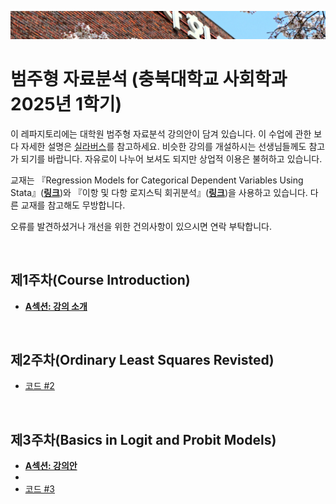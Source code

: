 <p align="center">
  <img src="https://github.com/hxk271/Syllabi/blob/main/sb1.jpg">
</p>

# 범주형 자료분석 (충북대학교 사회학과 2025년 1학기)


이 레파지토리에는 대학원 범주형 자료분석 강의안이 담겨 있습니다. 이 수업에 관한 보다 자세한 설명은 [실라버스](https://github.com/hxk271/Syllabi/blob/main/8969001(2025-1).pdf)를 참고하세요. 비슷한 강의를 개설하시는 선생님들께도 참고가 되기를 바랍니다. 자유로이 나누어 보셔도 되지만 상업적 이용은 불허하고 있습니다.

교재는 『Regression Models for Categorical Dependent Variables Using Stata』([**링크**](https://www.stata.com/bookstore/regression-models-categorical-dependent-variables/))와 『이항 및 다항 로지스틱 회귀분석』([**링크**](https://product.kyobobook.co.kr/detail/S000001281540))을 사용하고 있습니다. 다른 교재를 참고해도 무방합니다.

오류를 발견하셨거나 개선을 위한 건의사항이 있으시면 연락 부탁합니다.

<br/>

## 제1주차(Course Introduction)

-  [**A섹션: 강의 소개**](https://github.com/hxk271/CatData/blob/main/Beamer_범주형자료분석_W01.pdf)


<br/>

## 제2주차(Ordinary Least Squares Revisted)
 
-  [코드 #2](https://github.com/hxk271/CatData/blob/main/W02.do)


<br/>

## 제3주차(Basics in Logit and Probit Models)
 
-  [**A섹션: 강의안**](https://github.com/hxk271/CatData/blob/main/Beamer_범주형자료분석_W02.pdf)
-  
-  [코드 #3](https://github.com/hxk271/CatData/blob/main/W03.do)

